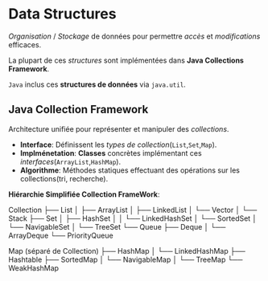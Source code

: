 # Data Structures
_Organisation_ / _Stockage_ de données pour permettre _accès_ et _modifications_ efficaces.

La plupart de ces _structures_ sont implémentées dans __Java Collections Framework__.

`Java` inclus ces __structures de données__ via `java.util`.

## Java Collection Framework
Architecture unifiée pour représenter et manipuler des _collections_.
- __Interface__: Définissent les _types de collection_(`List`,`Set`,`Map`).
- __Implménetation__: __Classes__ concrètes implémentant ces _interfaces_(`ArrayList`,`HashMap`).
- __Algorithme__: Méthodes statiques effectuant des opérations sur les collections(tri, recherche).

__Hiérarchie Simplifiée Collection FrameWork__:

Collection
├── List
│   ├── ArrayList
│   ├── LinkedList
│   └── Vector
│       └── Stack
├── Set
│   ├── HashSet
│   │   └── LinkedHashSet
│   └── SortedSet
│       └── NavigableSet
│           └── TreeSet
└── Queue
    ├── Deque
    │   └── ArrayDeque
    └── PriorityQueue

Map (séparé de Collection)
├── HashMap
│   └── LinkedHashMap
├── Hashtable
├── SortedMap
│   └── NavigableMap
│       └── TreeMap
└── WeakHashMap
